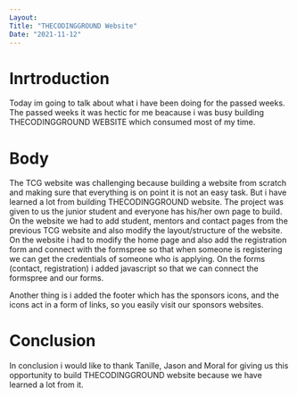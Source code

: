 ```yaml
---
Layout:
Title: "THECODINGGROUND Website"
Date: "2021-11-12"
---
```



# Inrtroduction

Today im going to talk about what i have been doing for the passed weeks. The passed weeks it was hectic for me beacause i was busy building THECODINGGROUND WEBSITE which consumed most of my time.

# Body 

The TCG website was challenging because building a website from scratch and making sure that everything is on point it is not an easy task. But i have learned a lot from building THECODINGGROUND  website. The project was given to us the junior student and everyone has his/her own page to build. On the website we had to add student, mentors and contact pages from the previous TCG website and also modify the layout/structure of the website. On the website i had to modify the home page and also add the registration form and connect with the formspree so that when someone is registering we can get the credentials of someone who is applying. On the forms (contact, registration) i added javascript so that we can connect the formspree and our forms.

Another thing is i added the footer which has the sponsors icons, and the icons act in a form of links, so you easily visit  our sponsors websites.

# Conclusion

In conclusion i would like to thank Tanille, Jason and Moral for giving us this opportunity to build THECODINGGROUND website because we have learned a lot from it.